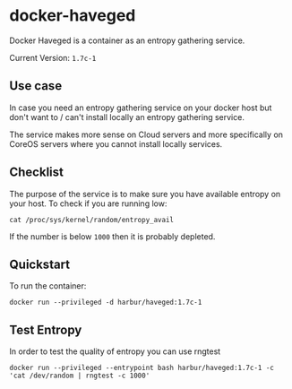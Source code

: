 # docker-haveged

Docker Haveged is a container as an entropy gathering service.

Current Version: `1.7c-1`

## Use case

In case you need an entropy gathering service on your docker host but don't want to / can't install locally an entropy gathering service.

The service makes more sense on Cloud servers and more specifically on CoreOS servers where you cannot install locally services.

## Checklist

The purpose of the service is to make sure you have available entropy on your host. To check if you are running low:

```
cat /proc/sys/kernel/random/entropy_avail
```

If the number is below `1000` then it is probably depleted.

## Quickstart

To run the container:

```
docker run --privileged -d harbur/haveged:1.7c-1
```

## Test Entropy

In order to test the quality of entropy you can use rngtest
```
docker run --privileged --entrypoint bash harbur/haveged:1.7c-1 -c 'cat /dev/random | rngtest -c 1000'
```
